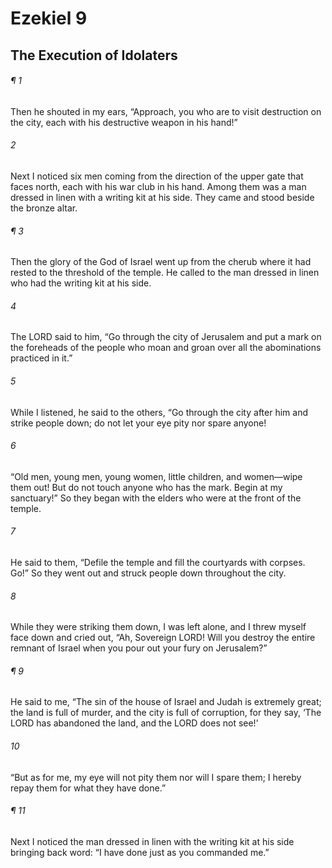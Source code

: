 # Ezekiel 9
## The Execution of Idolaters
###### ¶ 1
Then he shouted in my ears, “Approach, you who are to visit destruction on the city, each with his destructive weapon in his hand!”
###### 2
Next I noticed six men coming from the direction of the upper gate that faces north, each with his war club in his hand. Among them was a man dressed in linen with a writing kit at his side. They came and stood beside the bronze altar.
###### ¶ 3
Then the glory of the God of Israel went up from the cherub where it had rested to the threshold of the temple. He called to the man dressed in linen who had the writing kit at his side.
###### 4
The LORD said to him, “Go through the city of Jerusalem and put a mark on the foreheads of the people who moan and groan over all the abominations practiced in it.”
###### 5
While I listened, he said to the others, “Go through the city after him and strike people down; do not let your eye pity nor spare anyone!
###### 6
“Old men, young men, young women, little children, and women—wipe them out! But do not touch anyone who has the mark. Begin at my sanctuary!” So they began with the elders who were at the front of the temple.
###### 7
He said to them, “Defile the temple and fill the courtyards with corpses. Go!” So they went out and struck people down throughout the city.
###### 8
While they were striking them down, I was left alone, and I threw myself face down and cried out, “Ah, Sovereign LORD! Will you destroy the entire remnant of Israel when you pour out your fury on Jerusalem?”
###### ¶ 9
He said to me, “The sin of the house of Israel and Judah is extremely great; the land is full of murder, and the city is full of corruption, for they say, ‘The LORD has abandoned the land, and the LORD does not see!’
###### 10
“But as for me, my eye will not pity them nor will I spare them; I hereby repay them for what they have done.”
###### ¶ 11
Next I noticed the man dressed in linen with the writing kit at his side bringing back word: “I have done just as you commanded me.”
